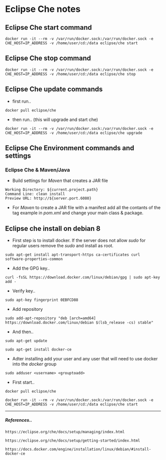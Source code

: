 # Eclipse Che notes


## Eclipse Che start command

`docker run -it --rm -v /var/run/docker.sock:/var/run/docker.sock -e CHE_HOST=IP_ADDRESS -v /home/user/cd:/data eclipse/che start`

## Eclipse Che stop command

`docker run -it --rm -v /var/run/docker.sock:/var/run/docker.sock -e CHE_HOST=IP_ADDRESS -v /home/user/cd:/data eclipse/che stop`


## Eclipse Che update commands

* first run..

`docker pull eclipse/che`

* then run.. (this will upgrade and start che)

`docker run -it --rm -v /var/run/docker.sock:/var/run/docker.sock -e CHE_HOST=IP_ADDRESS -v /home/user/cd:/data eclipse/che upgrade`

## Eclipse Che Environment commands and settings

### Eclipse Che & Maven/Java

* Build settings for *Maven* that creates a JAR file

```
Working Directory: ${current.project.path}
Command Line: clean install
Preview URL: http://${server.port.6080}
```

* For *Maven* to create a JAR file with a manifest add all the contants of the <build> tag example in _pom.xml_ and change your main class & package.

## Eclipse che install on debian 8

* First step is to install docker. If the server does not allow _sudo_ for regular users remove the _sudo_ and install as root.

`sudo apt-get install apt-transport-https ca-certificates curl software-properties-common`

* Add the GPG key..

`curl -fsSL https://download.docker.com/linux/debian/gpg | sudo apt-key add -`

* Verify key..

`sudo apt-key fingerprint 0EBFCD88`

* Add repository

`sudo add-apt-repository "deb [arch=amd64] https://download.docker.com/linux/debian $(lsb_release -cs) stable"`

* And then..

```
sudo apt-get update

sudo apt-get install docker-ce
```

* Adter installing add your user and any user that will need to use docker into the _docker_ group

`sudo adduser <username> <grouptoadd>`

* First start..

`docker pull eclipse/che`

`docker run -it --rm -v /var/run/docker.sock:/var/run/docker.sock -e CHE_HOST=IP_ADDRESS -v /home/user/cd:/data eclipse/che start`

***

##### References..

```
https://eclipse.org/che/docs/setup/managing/index.html
```

```
https://eclipse.org/che/docs/setup/getting-started/index.html
```

```
https://docs.docker.com/engine/installation/linux/debian/#install-docker-ce
```
